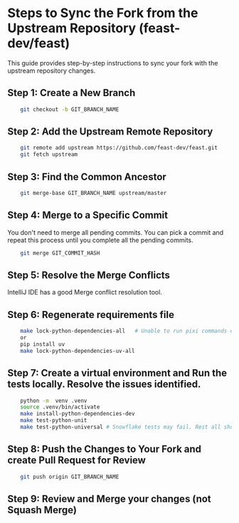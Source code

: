  # Steps to Sync the Fork from the Upstream Repository (feast-dev/feast)

This guide provides step-by-step instructions to sync your fork with the upstream repository changes.

## Step 1: Create a New Branch
```sh
    git checkout -b GIT_BRANCH_NAME
```
## Step 2: Add the Upstream Remote Repository
```sh
    git remote add upstream https://github.com/feast-dev/feast.git
    git fetch upstream
```
## Step 3: Find the Common Ancestor
```sh
    git merge-base GIT_BRANCH_NAME upstream/master
```
## Step 4: Merge to a Specific Commit
You don't need to merge all pending commits. You can pick a commit and repeat this process until you complete all the pending commits. 
```sh
    git merge GIT_COMMIT_HASH
```
## Step 5: Resolve the Merge Conflicts
IntelliJ IDE has a good Merge conflict resolution tool.
## Step 6: Regenerate requirements file
```sh
    make lock-python-dependencies-all   # Unable to run pixi commands on Mac
    or
    pip install uv
    make lock-python-dependencies-uv-all
```
## Step 7: Create a virtual environment and Run the tests locally. Resolve the issues identified.
```sh
    python -m  venv .venv
    source .venv/bin/activate
    make install-python-dependencies-dev
    make test-python-unit
    make test-python-universal # Snowflake tests may fail. Rest all should pass. 
```
## Step 8: Push the Changes to Your Fork and create Pull Request for Review
```sh
    git push origin GIT_BRANCH_NAME
```
## Step 9: Review and Merge your changes (not Squash Merge)
